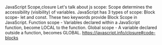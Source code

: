 JavaScript Scope,closure 
Let's talk about js scope:
Scope determines the accessibility (visibility) of variables.
JavaScript has 3 types of scope:
Block scope- let and const. These two keywords provide Block Scope in JavaScript.
Function scope - Variables declared within a JavaScript function, become LOCAL to the function.
Global scope - A variable declared outside a function, becomes GLOBAL.
https://javascript.info/closure#code-blocks
